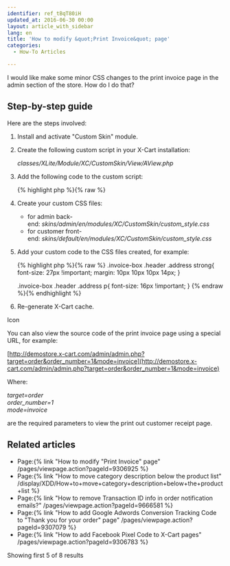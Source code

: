 ```yaml
---
identifier: ref_tBqT80iH
updated_at: 2016-06-30 00:00
layout: article_with_sidebar
lang: en
title: 'How to modify &quot;Print Invoice&quot; page'
categories:
  - How-To Articles

---
```



I would like make some minor CSS changes to the print invoice page in the admin section of the store. How do I do that?

## Step-by-step guide

Here are the steps involved:

1.  Install and activate "Custom Skin" module.  

2.  Create the following custom script in your X-Cart installation:  

    _classes/XLite/Module/XC/CustomSkin/View/AView.php_  

3.  Add the following code to the custom script:

    {% highlight php %}{% raw %}
    <?php
    namespace XLite\Module\XC\CustomSkin\View;
    abstract class AView extends \XLite\View\AView implements \XLite\Base\IDecorator
    {
        /**
         * Return theme common files
         *
         * @param boolean $adminZone Admin zone flag OPTIONAL
         *
         * @return array
         */
        protected function getThemeFiles($adminZone = null)
        {
            $list = parent::getThemeFiles($adminZone);
            $list[static::RESOURCE_CSS][] = "modules/XC/CustomSkin/custom_style.css";
            return $list;
        }
    }
    {% endraw %}{% endhighlight %}
4.  Create your custom CSS files:  
    - for admin back-end: _skins/admin/en/modules/XC/CustomSkin/custom_style.css_  
    - for customer front-end: _skins/default/en/modules/XC/CustomSkin/custom_style.css_  

5.  Add your custom code to the CSS files created, for example:

    {% highlight php %}{% raw %}
    .invoice-box .header .address strong{
      font-size: 27px !important;
      margin: 10px 10px 10px 14px;
    }

    .invoice-box .header .address p{
      font-size: 16px !important;
    }
    {% endraw %}{% endhighlight %}
6.  Re-generate X-Cart cache.  

Icon

You can also view the source code of the print invoice page using a special URL, for example:  

[http://demostore.x-cart.com/admin/admin.php?target=order&order_number=1&mode=invoice](http://demostore.x-cart.com/admin/admin.php?target=order&order_number=1&mode=invoice)  

Where:  

_target=order_  
_order_number=1_  
_mode=invoice_  

are the required parameters to view the print out customer receipt page.

## Related articles

*   Page:{% link "How to modify "Print Invoice" page" /pages/viewpage.action?pageId=9306925 %}
*   Page:{% link "How to move category description below the product list" /display/XDD/How+to+move+category+description+below+the+product+list %}
*   Page:{% link "How to remove Transaction ID info in order notification emails?" /pages/viewpage.action?pageId=9666581 %}
*   Page:{% link "How to add Google Adwords Conversion Tracking Code to "Thank you for your order" page" /pages/viewpage.action?pageId=9307079 %}
*   Page:{% link "How to add Facebook Pixel Сode to X-Cart pages" /pages/viewpage.action?pageId=9306783 %}

Showing first 5 of 8 results
